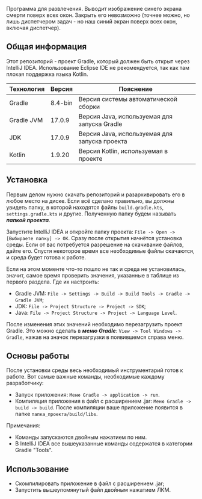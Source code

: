 Программа для развлечения. Выводит изображение синего экрана смерти поверх всех окон. Закрыть его невозможно (точнее можно, но лишь диспетчером задач - но наш синий экран поверх всех окон, включая диспетчер).

## Общая информация

Этот репозиторий - проект Gradle, который должен быть открыт через IntelliJ IDEA. Использование Eclipse IDE не рекомендуется, так как там плохая поддержка языка Kotlin.

| Технология | Версия  | Пояснение                                     |
|------------|---------|-----------------------------------------------|
| Gradle     | 8.4-bin | Версия системы автоматической сборки          |
| Gradle JVM | 17.0.9  | Версия Java, используемая для запуска Gradle  |
| JDK        | 17.0.9  | Версия Java, используемая для запуска проекта |
| Kotlin     | 1.9.20  | Версия Kotlin, используемая в проекте         |

## Установка

Первым делом нужно скачать репозиторий и разархивировать его в любое место на диске. Если всё сделано правильно, вы должны увидеть папку, в которой находятся файлы `build.gradle.kts`, `settings.gradle.kts` и другие. Полученную папку будем называть ***папкой проекта***.

Запустите IntelliJ IDEA и откройте папку проекта: `File -> Open -> [Выбираете папку] -> OK`. Сразу после открытия начнётся установка среды. Если от вас потребуется разрешение на скачивание файлов, дайте его. Спустя некоторое время все необходимые файлы скачаются, и среда будет готова к работе.

Если на этом моменте что-то пошло не так и среда не установилась, значит, самое время проверить значения, указанные в таблице из первого раздела. Где их настроить:
* Gradle JVM: `File -> Settings -> Build -> Build Tools -> Gradle -> Gradle JVM`;
* JDK: `File -> Project Structure -> Project -> SDK`;
* Java: `File -> Project Structure -> Project -> Language Level`.

После изменения этих значений необходимо перезагрузить проект Gradle. Это можно сделать в ***меню Gradle***: `View -> Tool Windows -> Gradle`, нажав на значок перезагрузки в появившемся справа меню.

## Основы работы

После установки среды весь необходимый инструментарий готов к работе. Вот самые важные команды, необходимые каждому разработчику:

* Запуск приложения: `Меню Gradle -> application -> run`.
* Компиляция приложения в файл с расширением .jar: `Меню Gradle -> build -> build`. После компиляции ваше приложение появится в папке `папка_проекта/build/libs`. 

Примечания: 
* Команды запускаются двойным нажатием по ним.
* В IntelliJ IDEA все вышеуказанные команды содержатся в категории Gradle "Tools".

## Использование

* Скомпилировать приложение в файл с расширением .jar;
* Запустить вышеупомянутый файл двойным нажатием ЛКМ.
